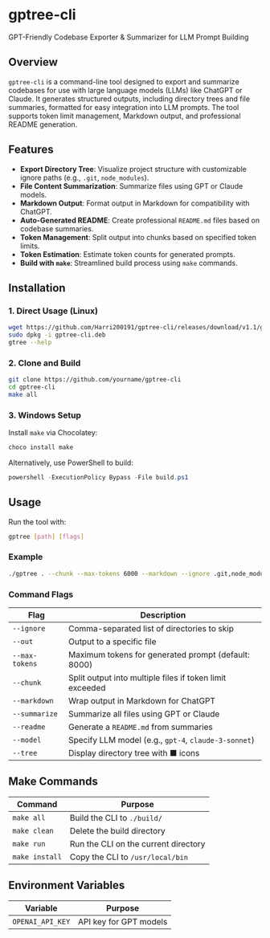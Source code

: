 # gptree-cli

GPT-Friendly Codebase Exporter & Summarizer for LLM Prompt Building

## Overview

`gptree-cli` is a command-line tool designed to export and summarize codebases for use with large language models (LLMs) like ChatGPT or Claude. It generates structured outputs, including directory trees and file summaries, formatted for easy integration into LLM prompts. The tool supports token limit management, Markdown output, and professional README generation.

## Features

- **Export Directory Tree**: Visualize project structure with customizable ignore paths (e.g., `.git`, `node_modules`).
- **File Content Summarization**: Summarize files using GPT or Claude models.
- **Markdown Output**: Format output in Markdown for compatibility with ChatGPT.
- **Auto-Generated README**: Create professional `README.md` files based on codebase summaries.
- **Token Management**: Split output into chunks based on specified token limits.
- **Token Estimation**: Estimate token counts for generated prompts.
- **Build with `make`**: Streamlined build process using `make` commands.

## Installation

### 1. Direct Usage (Linux)
```bash
wget https://github.com/Harri200191/gptree-cli/releases/download/v1.1/gptree-cli.deb
sudo dpkg -i gptree-cli.deb
gtree --help
```

### 2. Clone and Build
```bash
git clone https://github.com/yourname/gptree-cli
cd gptree-cli
make all
```

### 3. Windows Setup
Install `make` via Chocolatey:
```powershell
choco install make
```
Alternatively, use PowerShell to build:
```powershell
powershell -ExecutionPolicy Bypass -File build.ps1
```

## Usage

Run the tool with:
```bash
gptree [path] [flags]
```

### Example
```bash
./gptree . --chunk --max-tokens 6000 --markdown --ignore .git,node_modules
```

### Command Flags
| Flag | Description |
|------|-------------|
| `--ignore` | Comma-separated list of directories to skip |
| `--out` | Output to a specific file |
| `--max-tokens` | Maximum tokens for generated prompt (default: 8000) |
| `--chunk` | Split output into multiple files if token limit exceeded |
| `--markdown` | Wrap output in Markdown for ChatGPT |
| `--summarize` | Summarize all files using GPT or Claude |
| `--readme` | Generate a `README.md` from summaries |
| `--model` | Specify LLM model (e.g., `gpt-4`, `claude-3-sonnet`) |
| `--tree` | Display directory tree with ■ icons |

## Make Commands
| Command | Purpose |
|---------|---------|
| `make all` | Build the CLI to `./build/` |
| `make clean` | Delete the build directory |
| `make run` | Run the CLI on the current directory |
| `make install` | Copy the CLI to `/usr/local/bin` |

## Environment Variables
| Variable | Purpose |
|----------|---------|
| `OPENAI_API_KEY` | API key for GPT models | 